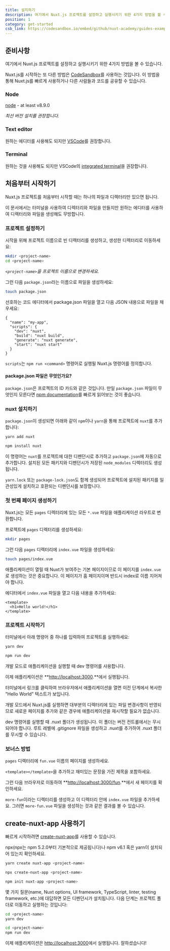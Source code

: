```yaml
---
title: 설치하기
description: 여기에서 Nuxt.js 프로젝트를 설정하고 실행시키기 위한 4가지 방법을 볼 수 있습니다.
position: 1
category: get-started
csb_link: https://codesandbox.io/embed/github/nuxt-academy/guides-examples/tree/master/01_get_started/01_installation?fontsize=14&hidenavigation=1&theme=dark
---
```


## 준비사항

여기에서 Nuxt.js 프로젝트를 설정하고 실행시키기 위한 4가지 방법을 볼 수 있습니다.

<base-alert type="info">

Nuxt.js를 시작하는 또 다른 방법은 [CodeSandbox](https://template.nuxtjs.org)를 사용하는 것입니다. 이 방법을 통해 Nuxt.js를 빠르게 사용하거나 다른 사람들과 코드를 공유할 수 있습니다.

</base-alert>

### Node

[node](https://nodejs.org/en/download/) - at least v8.9.0

_최선 버전 설치를 권장합니다._

### Text editor

원하는 에디터를 사용해도 되지만 [VSCode](https://code.visualstudio.com/)를 권장합니다.

### Terminal

원하는 것을 사용해도 되지만 VSCode의 [integrated terminal](https://code.visualstudio.com/docs/editor/integrated-terminal)을 권장합니다.

## 처음부터 시작하기

Nuxt.js 프로젝트를 처음부터 시작할 때는 하나의 파일과 디렉터리만 있으면 됩니다.

이 문서에서는 터미널을 사용하여 디렉터리와 파일을 만들지만 원하는 에디터를 사용하여 디렉터리와 파일을 생성해도 무방합니다.

### 프로젝트 설정하기

시작을 위해 프로젝트 이름으로 빈 디렉터리를 생성하고, 생성한 디렉터리로 이동하세요:

```bash
mkdir <project-name>
cd <project-name>
```

_`<project-name>`을 프로젝트 이름으로 변경하세요._

그런 다음 `package.json`라는 이름으로 파일을 생성하세요:

```bash
touch package.json
```

선호하는 코드 에디터에서 package.json 파일을 열고 다음 JSON 내용으로 파일을 채우세요:

```json{}[package.json]
{
  "name": "my-app",
  "scripts": {
    "dev": "nuxt",
    "build": "nuxt build",
    "generate": "nuxt generate",
    "start": "nuxt start"
  }
}
```

`scripts`는 `npm run <command>` 명령어로 실행될 Nuxt.js 명령어를 정의합니다.

#### **package.json 파일은 무엇인가요?**

`package.json`은 프로젝트의 ID 카드와 같은 것입니다. 만일 `package.json` 파일이 무엇인지 모른다면 [npm documentation](https://docs.npmjs.com/creating-a-package-json-file)를 빠르게 읽어보는 것이 좋습니다.

### nuxt 설치하기

`package.json`이 생성되면 아래와 같이 `npm`이나 `yarn`을 통해 프로젝트에 `nuxt`를 추가합니다:

<code-group>
  <code-block label="Yarn" active>

```bash
yarn add nuxt
```

  </code-block>
  <code-block label="npm">

```bash
npm install nuxt
```

  </code-block>
</code-group>

이 명령어는 `nuxt`를 프로젝트에 대한 디펜던시로 추가하고 `package.json`에 자동으로 추가합니다. 설치된 모든 패키지와 디펜던시가 저장된 `node_modules` 디렉터리도 생성됩니다.

<base-alert type="info">

`yarn.lock` 또는 `package-lock.json`도 함께 생성되어 프로젝트에 설치된 패키지를 일관성있게 설치하고 호환되는 디펜던시를 보장합니다.

</base-alert>

### 첫 번째 페이지 생성하기

Nuxt.js는 모든 `pages` 디렉터리에 있는 모든 `*.vue` 파일을 애플리케이션 라우트로 변환합니다.

프로젝트에 `pages` 디렉터리를 생성하세요:

```bash
mkdir pages
```

그런 다음 `pages` 디렉터리에 `index.vue` 파일을 생성하세요:

```bash
touch pages/index.vue
```

애플리케이션이 열릴 때 Nuxt가 보여주는 기본 페이지이므로 이 페이지를 `index.vue`로 생성하는 것은 중요합니다. 이 페이지가 홈 페이지이며 반드시 index로 이름 지어져야 합니다.

에디터에서 `index.vue` 파일을 열고 다음 내용을 추가하세요:

```html{}[pages/index.vue]
<template>
  <h1>Hello world!</h1>
</template>
```

### 프로젝트 시작하기

터미널에서 아래 명령어 중 하나를 입력하여 프로젝트를 실행하세요:

<code-group>
  <code-block label="Yarn" active>

```bash
yarn dev
```

  </code-block>
  <code-block label="npm">

```bash
npm run dev
```

  </code-block>
</code-group>

<base-alert type="info">

개발 모드로 애플리케이션을 실행할 때 dev 명령어를 사용합니다.

</base-alert>

이제 애플리케이션은 **[http://localhost:3000](http://localhost:3000/).**에서 실행됩니다.

터미널에서 링크를 클릭하여 브라우저에서 애플리케이션을 열면 이전 단계에서 복사한 "Hello World" 텍스트가 보입니다.

<base-alert type="info">

개발 모드에서 Nuxt.js를 실행하면 대부분의 디렉터리에 있는 파일 변경사항이 반영되므로 새로운 페이지를 추가와 같은 경우에 애플리케이션을 재시작할 필요가 없습니다.

</base-alert>

<base-alert type="warning">

dev 명령어를 실행할 때 .nuxt 폴더가 생성됩니다. 이 폴더는 버전 컨트롤에서는 무시되어야 합니다. 루트 레벨에 .gitignore 파일을 생성하고 .nuxt를 추가하여 .nuxt 폴더를 무시할 수 있습니다.

</base-alert>

### 보너스 방법

`pages` 디렉터리에 `fun.vue` 이름의 페이지를 생성하세요.

`<template></template>`을 추가하고 재미있는 문장을 가진 제목을 포함하세요.

그런 다음 브라우저로 이동하여 **[http://localhost:3000/fun](http://localhost:3000/fun).**에서 새 페이지를 확인하세요.

<base-alert type="info">

`more-fun`이라는 디렉터리를 생성하고 이 디렉터리 안에 `index.vue` 파일을 추가하세요. 그러면 `more-fun.vue` 파일을 생성하는 것과 같은 결과를 볼 수 있습니다.

</base-alert>

<app-modal>
  <code-sandbox  :src="csb_link"></code-sandbox>
</app-modal>

## create-nuxt-app 사용하기

빠르게 시작하려면 [create-nuxt-app](https://github.com/nuxt/create-nuxt-app)를 사용할 수 있습니다.

npx(npx는 npm 5.2.0부터 기본적으로 제공됩니다)나 npm v6.1 혹은 yarn이 설치되어 있는지 확인하세요.

<code-group>
  <code-block label="Yarn" active>

```bash
yarn create nuxt-app <project-name>
```

  </code-block>
  <code-block label="NPX">

```bash
npx create-nuxt-app <project-name>
```

  </code-block>
    <code-block label="npm">

```bash
npm init nuxt-app <project-name>
```

  </code-block>

</code-group>

몇 가지 질문(name, Nuxt options, UI framework, TypeScript, linter, testing framework, etc.)에 대답하면 모든 디펜던시가 설치됩니다. 다음 단계는 프로젝트 폴더로 이동하고 실행하는 것입니다:

<code-group>
  <code-block label="Yarn" active>

```bash
cd <project-name>
yarn dev
```

  </code-block>
  <code-block label="npm">

```bash
cd <project-name>
npm run dev
```

  </code-block>
</code-group>

이제 애플리케이션은 [http://localhost:3000](http://localhost:3000)에서 실행됩니다. 잘하셨습니다!
